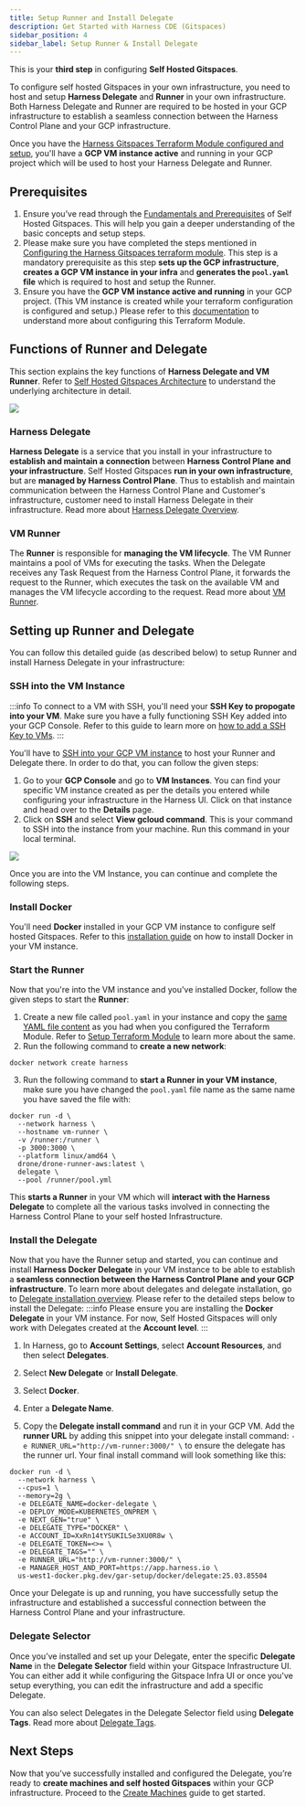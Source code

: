 ```yaml
---
title: Setup Runner and Install Delegate
description: Get Started with Harness CDE (Gitspaces)
sidebar_position: 4
sidebar_label: Setup Runner & Install Delegate
---
```

This is your **third step** in configuring **Self Hosted Gitspaces**. 

To configure self hosted Gitspaces in your own infrastructure, you need to host and setup **Harness Delegate** and **Runner** in your own infrastructure. Both Harness Delegate and Runner are required to be hosted in your GCP infrastructure to establish a seamless connection between the Harness Control Plane and your GCP infrastructure. 

Once you have the [Harness Gitspaces Terraform Module configured and setup](/docs/cloud-development-environments/self-hosted-gitspaces/steps/gitspace-infra-terraform.md), you'll have a **GCP VM instance active** and running in your GCP project which will be used to host your Harness Delegate and Runner. 

## Prerequisites
1. Ensure you’ve read through the [Fundamentals and Prerequisites](/docs/cloud-development-environments/self-hosted-gitspaces/fundamentals.md) of Self Hosted Gitspaces. This will help you gain a deeper understanding of the basic concepts and setup steps.
2. Please make sure you have completed the steps mentioned in [Configuring the Harness Gitspaces terraform module](/docs/cloud-development-environments/self-hosted-gitspaces/steps/gitspace-infra-terraform.md). This step is a mandatory prerequisite as this step **sets up the GCP infrastructure**, **creates a GCP VM instance in your infra** and **generates the ``pool.yaml`` file** which is required to host and setup the Runner. 
3. Ensure you have the **GCP VM instance active and running** in your GCP project. (This VM instance is created while your terraform configuration is configured and setup.) Please refer to this [documentation](/docs/cloud-development-environments/self-hosted-gitspaces/steps/gitspace-infra-terraform.md) to understand more about configuring this Terraform Module. 

## Functions of Runner and Delegate
This section explains the key functions of **Harness Delegate and VM Runner**. Refer to [Self Hosted Gitspaces Architecture](/docs/cloud-development-environments/deep-dive-into-gitspaces/self-hosted-architecture.md) to understand the underlying architecture in detail. 

![](./static/self-hosted-architecture.png)

### Harness Delegate 
**Harness Delegate** is a service that you install in your infrastructure to **establish and maintain a connection** between **Harness Control Plane and your infrastructure**. Self Hosted Gitspaces **run in your own infrastructure**, but are **managed by Harness Control Plane**. Thus to establish and maintain communication between the Harness Control Plane and Customer's infrastructure, customer need to install Harness Delegate in their infrastructure. Read more about [Harness Delegate Overview](https://developer.harness.io/docs/platform/delegates/delegate-concepts/delegate-overview/).

### VM Runner
The **Runner** is responsible for **managing the VM lifecycle**. The VM Runner maintains a pool of VMs for executing the tasks. When the Delegate receives any Task Request from the Harness Control Plane, it forwards the request to the Runner, which executes the task on the available VM and manages the VM lifecycle according to the request. Read more about [VM Runner](https://docs.drone.io/runner/vm/overview/).

## Setting up Runner and Delegate 
You can follow this detailed guide (as described below) to setup Runner and install Harness Delegate in your infrastructure:  

### SSH into the VM Instance 
:::info
To connect to a VM with SSH, you'll need your **SSH Key to propogate into your VM**. Make sure you have a fully functioning SSH Key added into your GCP Console. Refer to this guide to learn more on [how to add a SSH Key to VMs](https://cloud.google.com/compute/docs/connect/add-ssh-keys). 
:::

You'll have to [SSH into your GCP VM instance](https://cloud.google.com/compute/docs/connect/standard-ssh) to host your Runner and Delegate there. In order to do that, you can follow the given steps: 
1. Go to your **GCP Console** and go to **VM Instances**. You can find your specific VM instance created as per the details you entered while configuring your infrastructure in the Harness UI. Click on that instance and head over to the **Details** page. 
2. Click on **SSH** and select **View gcloud command**. This is your command to SSH into the instance from your machine. Run this command in your local terminal. 

![](./static/gcloud-command-ssh.png)

Once you are into the VM Instance, you can continue and complete the following steps. 

### Install Docker 
You'll need **Docker** installed in your GCP VM instance to configure self hosted Gitspaces. Refer to this [installation guide](https://docs.docker.com/engine/install/) on how to install Docker in your VM instance. 

### Start the Runner 
Now that you're into the VM instance and you've installed Docker, follow the given steps to start the **Runner**: 
1. Create a new file called ``pool.yaml`` in your instance and copy the [same YAML file content](/docs/cloud-development-environments/self-hosted-gitspaces/steps/gitspace-infra-terraform.md#download-the-pool-yaml-file) as you had when you configured the Terraform Module. Refer to [Setup Terraform Module](/docs/cloud-development-environments/self-hosted-gitspaces/steps/gitspace-infra-terraform.md#download-the-pool-yaml-file) to learn more about the same. 
2. Run the following command to **create a new network**: 
```
docker network create harness
```
3. Run the following command to **start a Runner in your VM instance**, make sure you have changed the ``pool.yaml`` file name as the same name you have saved the file with: 
```
docker run -d \
  --network harness \
  --hostname vm-runner \
  -v /runner:/runner \
  -p 3000:3000 \
  --platform linux/amd64 \
  drone/drone-runner-aws:latest \
  delegate \
  --pool /runner/pool.yml

```
This **starts a Runner** in your VM which will **interact with the Harness Delegate** to complete all the various tasks involved in connecting the Harness Control Plane to your self hosted Infrastructure. 

### Install the Delegate 
Now that you have the Runner setup and started, you can continue and install **Harness Docker Delegate** in your VM instance to be able to establish a **seamless connection between the Harness Control Plane and your GCP infrastructure**. To learn more about delegates and delegate installation, go to [Delegate installation overview](https://developer.harness.io/docs/platform/delegates/install-delegates/overview). Please refer to the detailed steps below to install the Delegate: 
:::info
Please ensure you are installing the **Docker Delegate** in your VM instance. For now, Self Hosted Gitspaces will only work with Delegates created at the **Account level**. 
:::

1. In Harness, go to **Account Settings**, select **Account Resources**, and then select **Delegates**.

2. Select **New Delegate** or **Install Delegate**.

3. Select **Docker**.

4. Enter a **Delegate Name**.

5. Copy the **Delegate install command** and run it in your GCP VM. Add the **runner URL** by adding this snippet into your delegate install command: ``-e RUNNER_URL="http://vm-runner:3000/" \`` to ensure the delegate has the runner url. Your final install command will look something like this: 

```
docker run -d \
  --network harness \
  --cpus=1 \
  --memory=2g \
  -e DELEGATE_NAME=docker-delegate \
  -e DEPLOY_MODE=KUBERNETES_ONPREM \
  -e NEXT_GEN="true" \
  -e DELEGATE_TYPE="DOCKER" \
  -e ACCOUNT_ID=XxRn14tYSUKILSe3XU0R8w \
  -e DELEGATE_TOKEN=<>= \
  -e DELEGATE_TAGS="" \
  -e RUNNER_URL="http://vm-runner:3000/" \
  -e MANAGER_HOST_AND_PORT=https://app.harness.io \
  us-west1-docker.pkg.dev/gar-setup/docker/delegate:25.03.85504
```

Once your Delegate is up and running, you have successfully setup the infrastructure and established a successful connection between the Harness Control Plane and your infrastructure. 

### Delegate Selector
Once you’ve installed and set up your Delegate, enter the specific **Delegate Name** in the **Delegate Selector** field within your Gitspace Infrastructure UI. You can either add it while configuring the Gitspace Infra UI or once you've setup everything, you can edit the infrastructure and add a specific Delegate. 

You can also select Delegates in the Delegate Selector field using **Delegate Tags**. Read more about [Delegate Tags](https://developer.harness.io/docs/platform/delegates/manage-delegates/select-delegates-with-selectors#delegate-tags). 

## Next Steps
Now that you’ve successfully installed and configured the Delegate, you’re ready to **create machines and self hosted Gitspaces** within your GCP infrastructure.
Proceed to the [Create Machines](/docs/cloud-development-environments/self-hosted-gitspaces/steps/manage-self-hosted.md) guide to get started.